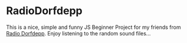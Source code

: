 # RadioDorfdepp

This is a nice, simple and funny JS Beginner Project for my friends from [Radio Dorfdepp](https://soundcloud.com/radiodorfdepp).
Enjoy listening to the random sound files...
